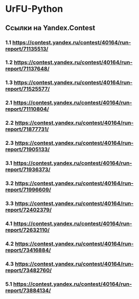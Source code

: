 # UrFU-Python

## Ссылки на Yandex.Contest

### 1.1 https://contest.yandex.ru/contest/40164/run-report/71135513/
### 1.2 https://contest.yandex.ru/contest/40164/run-report/71137648/
### 1.3 https://contest.yandex.ru/contest/40164/run-report/71525577/

### 2.1 https://contest.yandex.ru/contest/40164/run-report/71110804/
### 2.2 https://contest.yandex.ru/contest/40164/run-report/71877731/
### 2.3 https://contest.yandex.ru/contest/40164/run-report/71905133/

### 3.1 https://contest.yandex.ru/contest/40164/run-report/71936373/
### 3.2 https://contest.yandex.ru/contest/40164/run-report/71996609/
### 3.3 https://contest.yandex.ru/contest/40164/run-report/72402379/

### 4.1 https://contest.yandex.ru/contest/40164/run-report/72632110/
### 4.2 https://contest.yandex.ru/contest/40164/run-report/73416884/
### 4.3 https://contest.yandex.ru/contest/40164/run-report/73482760/

### 5.1 https://contest.yandex.ru/contest/40164/run-report/73884134/ 
